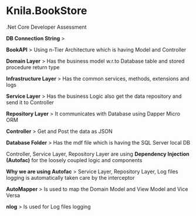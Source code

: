 # Knila.BookStore
.Net Core Developer Assessment 

**DB Connection String** > 

**BookAPI** > Using n-Tier Architecture which is having Model and Controller

**Domain Layer** > Has the business model w.r.to Database table and stored procedure return type

**Infrastructure Layer** > Has the common services, methods, extensions and logs

**Service Layer** > Has the business Logic also get the data repository and send it to Controller

**Repository Layer** > It communicates with Database using Dapper Micro ORM

**Controller** > Get and Post the data as JSON 

**Database Folder** > Has the mdf file which is having the SQL Server local DB


Controller, Service Layer, Repository Layer are using **Dependency Injection (Autofac)** for the loosely coupled logic and components

**Why we are using Autofac** > Service Layer, Repository Layer, Log files logging is automatically taken care by the interceptor


**AutoMapper** > Is used to map the Domain Model and View Model and Vice Versa

**nlog** > Is used for Log files logging
